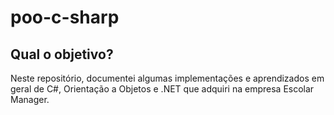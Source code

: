 # poo-c-sharp
## Qual o objetivo?
Neste repositório, documentei algumas implementações e aprendizados em geral de C#, Orientação a Objetos e .NET que adquiri na empresa Escolar Manager.
